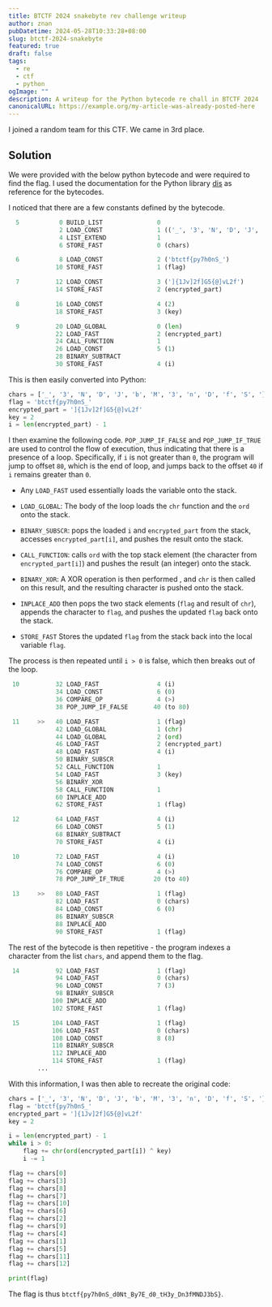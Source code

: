 ```yaml
---
title: BTCTF 2024 snakebyte rev challenge writeup
author: znan
pubDatetime: 2024-05-28T10:33:28+08:00
slug: btctf-2024-snakebyte
featured: true
draft: false
tags:
  - re
  - ctf
  - python
ogImage: ""
description: A writeup for the Python bytecode re chall in BTCTF 2024
canonicalURL: https://example.org/my-article-was-already-posted-here
---
```


I joined a random team for this CTF. We came in 3rd place.

## Solution

We were provided with the below python bytecode and were required to find the flag. I used the documentation for the Python library [dis](https://docs.python.org/3/library/dis.html) as reference for the bytecodes.

I noticed that there are a few constants defined by the bytecode.

```python title="snakebyte.pyc" wrap
  5           0 BUILD_LIST               0
              2 LOAD_CONST               1 (('_', '3', 'N', 'D', 'J', 'b', 'M', '3', 'n', 'D', 'f', 'S', '}'))
              4 LIST_EXTEND              1
              6 STORE_FAST               0 (chars)

  6           8 LOAD_CONST               2 ('btctf{py7h0nS_')
             10 STORE_FAST               1 (flag)

  7          12 LOAD_CONST               3 (']{1Jv]2f]G5{@]vL2f')
             14 STORE_FAST               2 (encrypted_part)

  8          16 LOAD_CONST               4 (2)
             18 STORE_FAST               3 (key)

  9          20 LOAD_GLOBAL              0 (len)
             22 LOAD_FAST                2 (encrypted_part)
             24 CALL_FUNCTION            1
             26 LOAD_CONST               5 (1)
             28 BINARY_SUBTRACT
             30 STORE_FAST               4 (i)
```

This is then easily converted into Python:

```python
chars = ['_', '3', 'N', 'D', 'J', 'b', 'M', '3', 'n', 'D', 'f', 'S', '}']
flag = 'btctf{py7h0nS_'
encrypted_part = ']{1Jv]2f]G5{@]vL2f'
key = 2
i = len(encrypted_part) - 1
```

I then examine the following code. `POP_JUMP_IF_FALSE` and `POP_JUMP_IF_TRUE` are used to control the flow of execution, thus indicating that there is a presence of a loop. Specifically, if `i` is not greater than `0`, the program will jump to offset `80`, which is the end of loop, and jumps back to the offset `40` if `i` remains greater than `0`.

- Any `LOAD_FAST` used essentially loads the variable onto the stack.
- `LOAD_GLOBAL`: The body of the loop loads the `chr` function and the `ord` onto the stack.
- `BINARY_SUBSCR`: pops the loaded `i` and `encrypted_part` from the stack, accesses `encrypted_part[i]`, and pushes the result onto the stack.
- `CALL_FUNCTION`: calls `ord` with the top stack element (the character from `encrypted_part[i]`) and pushes the result (an integer) onto the stack.
- `BINARY_XOR`: A XOR operation is then performed , and `chr` is then called on this result, and the resulting character is pushed onto the stack.

- `INPLACE_ADD` then pops the two stack elements (`flag` and result of `chr`), appends the character to `flag`, and pushes the updated `flag` back onto the stack.
- `STORE_FAST` Stores the updated `flag` from the stack back into the local variable `flag`.

The process is then repeated until `i > 0` is false, which then breaks out of the loop.

```python
 10          32 LOAD_FAST                4 (i)
             34 LOAD_CONST               6 (0)
             36 COMPARE_OP               4 (>)
             38 POP_JUMP_IF_FALSE       40 (to 80)

 11     >>   40 LOAD_FAST                1 (flag)
             42 LOAD_GLOBAL              1 (chr)
             44 LOAD_GLOBAL              2 (ord)
             46 LOAD_FAST                2 (encrypted_part)
             48 LOAD_FAST                4 (i)
             50 BINARY_SUBSCR
             52 CALL_FUNCTION            1
             54 LOAD_FAST                3 (key)
             56 BINARY_XOR
             58 CALL_FUNCTION            1
             60 INPLACE_ADD
             62 STORE_FAST               1 (flag)

 12          64 LOAD_FAST                4 (i)
             66 LOAD_CONST               5 (1)
             68 BINARY_SUBTRACT
             70 STORE_FAST               4 (i)

 10          72 LOAD_FAST                4 (i)
             74 LOAD_CONST               6 (0)
             76 COMPARE_OP               4 (>)
             78 POP_JUMP_IF_TRUE        20 (to 40)

 13     >>   80 LOAD_FAST                1 (flag)
             82 LOAD_FAST                0 (chars)
             84 LOAD_CONST               6 (0)
             86 BINARY_SUBSCR
             88 INPLACE_ADD
             90 STORE_FAST               1 (flag)
```

The rest of the bytecode is then repetitive - the program indexes a character from the list `chars`, and append them to the flag.

```python
 14          92 LOAD_FAST                1 (flag)
             94 LOAD_FAST                0 (chars)
             96 LOAD_CONST               7 (3)
             98 BINARY_SUBSCR
            100 INPLACE_ADD
            102 STORE_FAST               1 (flag)

 15         104 LOAD_FAST                1 (flag)
            106 LOAD_FAST                0 (chars)
            108 LOAD_CONST               8 (8)
            110 BINARY_SUBSCR
            112 INPLACE_ADD
            114 STORE_FAST               1 (flag)
        ...
```

With this information, I was then able to recreate the original code:

```python
chars = ['_', '3', 'N', 'D', 'J', 'b', 'M', '3', 'n', 'D', 'f', 'S', '}']
flag = 'btctf{py7h0nS_'
encrypted_part = ']{1Jv]2f]G5{@]vL2f'
key = 2

i = len(encrypted_part) - 1
while i > 0:
    flag += chr(ord(encrypted_part[i]) ^ key)
    i -= 1

flag += chars[0]
flag += chars[3]
flag += chars[8]
flag += chars[7]
flag += chars[10]
flag += chars[6]
flag += chars[2]
flag += chars[9]
flag += chars[4]
flag += chars[1]
flag += chars[5]
flag += chars[11]
flag += chars[12]

print(flag)
```

The flag is thus `btctf{py7h0nS_d0Nt_By7E_d0_tH3y_Dn3fMNDJ3bS}`.
